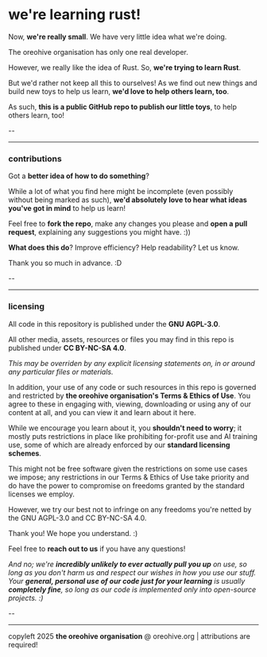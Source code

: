 # we're learning rust!

Now, **we're really small**. We have very little idea what we're doing.

The oreohive organisation has only one real developer.

However, we really like the idea of Rust. So, **we're trying to learn Rust**.

But we'd rather not keep all this to ourselves! As we find out new things and build new toys to help us learn, **we'd love to help others learn, too**.

As such, **this is a public GitHub repo to publish our little toys**, to help others learn, too!

--

---


### contributions

Got a **better idea of how to do something**?

While a lot of what you find here might be incomplete (even possibly without being marked as such), **we'd absolutely love to hear what ideas you've got in mind** to help us learn!

Feel free to **fork the repo**, make any changes you please and **open a pull request**, explaining any suggestions you might have. :))

**What does this do**? Improve efficiency? Help readability? Let us know.

Thank you so much in advance. :D

--

---


### licensing

All code in this repository is published under the **GNU AGPL-3.0**.

All other media, assets, resources or files you may find in this repo is published under **CC BY-NC-SA 4.0**.

*This may be overriden by any explicit licensing statements on, in or around any particular files or materials.*

In addition, your use of any code or such resources in this repo is governed and restricted by **the oreohive organisation's Terms & Ethics of Use**. You agree to these in engaging with, viewing, downloading or using any of our content at all, and you can view it and learn about it here.

While we encourage you learn about it, you **shouldn't need to worry**; it mostly puts restrictions in place like prohibiting for-profit use and AI training use, some of which are already enforced by our **standard licensing schemes**.

This might not be free software given the restrictions on some use cases we impose; any restrictions in our Terms & Ethics of Use take priority and do have the power to compromise on freedoms granted by the standard licenses we employ.

However, we try our best not to infringe on any freedoms you're netted by the GNU AGPL-3.0 and CC BY-NC-SA 4.0.

Thank you! We hope you understand. :)

Feel free to **reach out to us** if you have any questions!

*And no; we're **incredibly unlikely to ever actually pull you up** on use, so long as you don't harm us and respect our wishes in how you use our stuff. Your **general, personal use of our code just for your learning** is usually **completely fine**, so long as our code is implemented only into open-source projects. :)*

--

---

copyleft 2025 **the oreohive organisation** @ oreohive.org | attributions are required!